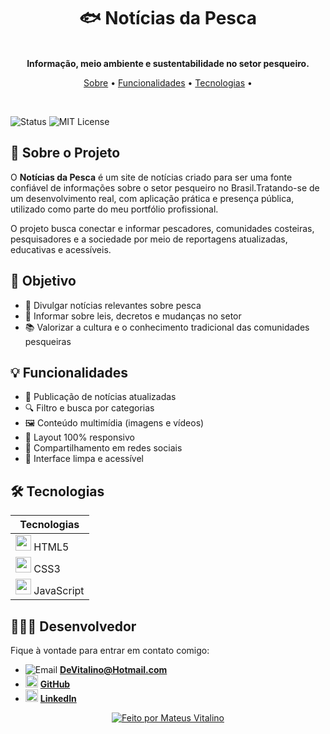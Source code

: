 <h1 align="center">🐟 Notícias da Pesca</h1>

<p align="center">
<br/>
  <strong>Informação, meio ambiente e sustentabilidade no setor pesqueiro.</strong>
</p>


<p align="center">
  <a href="#-sobre-o-projeto">Sobre</a> •
  <a href="#-funcionalidades">Funcionalidades</a> •
  <a href="#-tecnologias">Tecnologias</a> •
</p>

<br/>

![Status](https://img.shields.io/badge/status-Em%20Produção-brightgreen)
![MIT License](https://img.shields.io/badge/license-MIT-black)


## 📌 Sobre o Projeto

O **Notícias da Pesca** é um site de notícias criado para ser uma fonte confiável de informações sobre o setor pesqueiro no Brasil.Tratando-se de um desenvolvimento real, com aplicação prática e presença pública, utilizado como parte do meu portfólio profissional.

O projeto busca conectar e informar pescadores, comunidades costeiras, pesquisadores e a sociedade por meio de reportagens atualizadas, educativas e acessíveis.


## 🎯 Objetivo

- 🐠 Divulgar notícias relevantes sobre pesca  
- 📢 Informar sobre leis, decretos e mudanças no setor  
- 📚 Valorizar a cultura e o conhecimento tradicional das comunidades pesqueiras  


## 💡 Funcionalidades

- 📄 Publicação de notícias atualizadas
- 🔍 Filtro e busca por categorias
- 🖼️ Conteúdo multimídia (imagens e vídeos)
- 📱 Layout 100% responsivo
- 🔗 Compartilhamento em redes sociais
- 📰 Interface limpa e acessível


## 🛠 Tecnologias

| Tecnologias       |
|------------------|
| <img src="https://cdn.jsdelivr.net/gh/devicons/devicon/icons/html5/html5-original.svg" width="25"/> HTML5      |
| <img src="https://cdn.jsdelivr.net/gh/devicons/devicon/icons/css3/css3-original.svg" width="25"/> CSS3        |
| <img src="https://cdn.jsdelivr.net/gh/devicons/devicon/icons/javascript/javascript-original.svg" width="25"/> JavaScript |


## 🧑🏽‍💻 Desenvolvedor

Fique à vontade para entrar em contato comigo:  

- <img src="https://img.icons8.com/ios-glyphs/20/000000/new-post.png" alt="Email" /> **DeVitalino@Hotmail.com**  
- <img src="https://cdn.jsdelivr.net/gh/devicons/devicon/icons/github/github-original.svg" width="20" alt="GitHub" /> **[GitHub](https://github.com/DeVitalino)**  
- <img src="https://cdn.jsdelivr.net/gh/devicons/devicon/icons/linkedin/linkedin-original.svg" width="20" alt="LinkedIn" /> **[LinkedIn](https://linkedin.com/in/mateusvitalino)**




<p align="center">
  <a href="https://github.com/DeVitalino">
    <img src="https://img.shields.io/badge/feito%20por-Mateus%20Vitalino-9cf?style=for-the-badge" alt="Feito por Mateus Vitalino"/>
  </a>
</p>


